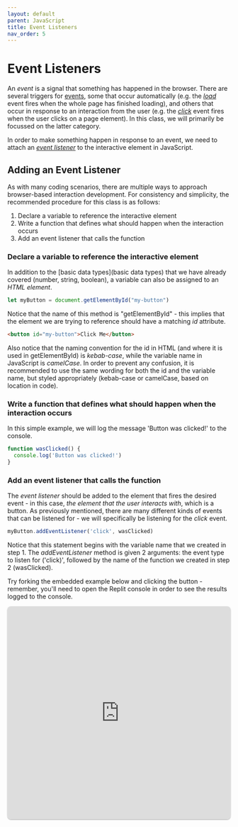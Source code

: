 ```yaml
---
layout: default
parent: JavaScript
title: Event Listeners
nav_order: 5
---
```

# Event Listeners
An *event* is a signal that something has happened in the browser. There are several triggers for [events](https://developer.mozilla.org/en-US/docs/Web/Events), some that occur automatically (e.g. the *[load](https://developer.mozilla.org/en-US/docs/Web/API/Window/load_event)* event fires when the whole page has finished loading), and others that occur in response to an interaction from the user (e.g. the *[click](https://developer.mozilla.org/en-US/docs/Web/API/Element/click_event)* event fires when the user clicks on a page element). In this class, we will primarily be focussed on the latter category.

In order to make something happen in response to an event, we need to attach an *[event listener](https://developer.mozilla.org/en-US/docs/Web/API/EventTarget/addEventListener)* to the interactive element in JavaScript.

## Adding an Event Listener
As with many coding scenarios, there are multiple ways to approach browser-based interaction development. For consistency and simplicity, the recommended procedure for this class is as follows:
1. Declare a variable to reference the interactive element
2. Write a function that defines what should happen when the interaction occurs
3. Add an event listener that calls the function

### Declare a variable to reference the interactive element
In addition to the [basic data types](basic data types) that we have already covered (number, string, boolean), a variable can also be assigned to an *HTML element*.
```js
let myButton = document.getElementById("my-button")
```

Notice that the name of this method is "getElementById" - this implies that the element we are trying to reference should have a matching *id* attribute.

```html
<button id="my-button">Click Me</button>
```

Also notice that the naming convention for the id in HTML (and where it is used in getElementById) is *kebab-case*, while the variable name in JavaScript is *camelCase*. In order to prevent any confusion, it is recommended to use the same wording for both the id and the variable name, but styled appropriately (kebab-case or camelCase, based on location in code).

### Write a function that defines what should happen when the interaction occurs
In this simple example, we will log the message 'Button was clicked!' to the console.
```js
function wasClicked() {
  console.log('Button was clicked!')
}
```

### Add an event listener that calls the function
The *event listener* should be added to the element that fires the desired event - in this case, *the element that the user interacts with*, which is a button. As previously mentioned, there are many different kinds of events that can be listened for - we will specifically be listening for the *click* event.

```js
myButton.addEventListener('click', wasClicked)
```

Notice that this statement begins with the variable name that we created in step 1. The *addEventListener* method is given 2 arguments: the event type to listen for ('click)', followed by the name of the function we created in step 2 (wasClicked).

Try forking the embedded example below and clicking the button - remember, you'll need to open the Replit console in order to see the results logged to the console.

<iframe src="https://replit.com/@sheffie/IMS322-Event-Listener?embed=true" width="100%" height="480" style="border: none; border-radius: 8px; box-shadow: 0 1px 3px rgba(0,0,0,0.12), 0 1px 2px rgba(0,0,0,0.24);"></iframe>